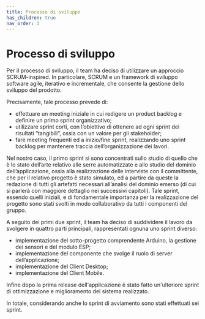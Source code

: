 ```yaml
---
title: Processo di sviluppo
has_children: true
nav_order: 3
---
```


# Processo di sviluppo

Per il processo di sviluppo, il team ha deciso di utilizzare un approccio SCRUM-inspired.
In particolare, SCRUM e un framework di sviluppo software agile, iterativo e incrementale, che consente la gestione dello sviluppo del prodotto.

Precisamente, tale processo prevede di:

- effettuare un meeting iniziale in cui redigere un product backlog e definire
un primo sprint organizzativo;
- utilizzare sprint corti, con l’obiettivo di ottenere ad ogni sprint dei risultati
“tangibili”, ossia con un valore per gli stakeholder;
- fare meeting frequenti ed a inizio/fine sprint, realizzando uno sprint backlog
per mantenere traccia dell’organizzazione dei lavori.

Nel nostro caso, il primo sprint si sono concentrati sullo studio di quello che è lo stato dell’arte relativo alle serre automatizzate e allo studio del dominio dell’applicazione, ossia alla realizzazione delle interviste con il committente, che per il relativo progetto è stato simulato, ed a partire da queste la redazione di tutti gli artefatti necessari all’analisi del dominio emerso (di cui si parlerà con maggiore dettaglio nei successivi capitoli). Tale sprint, essendo quelli iniziali, e di fondamentale importanza per la realizzazione del progetto sono stati svolti in modo collaborativo da tutti i componenti del gruppo.

A seguito dei primi due sprint, il team ha deciso di suddividere il lavoro da svolgere
in quattro parti principali, rappresentati ognuna uno sprint diverso:
- implementazione del sotto-progetto comprendente Arduino, la gestione dei
sensori e del modulo ESP;
- implementazione del componente che svolge il ruolo di server dell’applicazione;
- implementazione del Client Desktop;
- implementazione del Client Mobile.

Infine dopo la prima release dell'applicazione è stato fatto un'ulteriore sprint di ottimizzazione e miglioramento del sistema realizzato.

In totale, considerando anche lo sprint di avviamento sono stati effettuati sei sprint.
